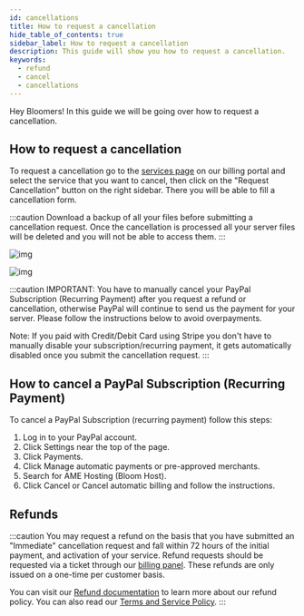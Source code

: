 ```yaml
---
id: cancellations
title: How to request a cancellation
hide_table_of_contents: true
sidebar_label: How to request a cancellation
description: This guide will show you how to request a cancellation.
keywords:
  - refund
  - cancel
  - cancellations
---
```


Hey Bloomers! In this guide we will be going over how to request a cancellation.

## How to request a cancellation

To request a cancellation go to the [services page](https://billing.bloom.host/clientarea.php?action=services) on our billing portal and select the service that you want to cancel, then click on the "Request Cancellation" button on the right sidebar. There you will be able to fill a cancellation form.

:::caution
Download a backup of all your files before submitting a cancellation request. Once the cancellation is processed all your server files will be deleted and you will not be able to access them.
:::

![img](/billing/refunds/1.png)

![img](/billing/cancellations/2.png)


:::caution
IMPORTANT: You have to manually cancel your PayPal Subscription (Recurring Payment) after you request a refund or cancellation, otherwise PayPal will continue to send us the payment for your server. Please follow the instructions below to avoid overpayments.

Note: If you paid with Credit/Debit Card using Stripe you don't have to manually disable your subscription/recurring payment, it gets automatically disabled once you submit the cancellation request.
:::

## How to cancel a PayPal Subscription (Recurring Payment)

To cancel a PayPal Subscription (recurring payment) follow this steps:

1. Log in to your PayPal account.
2. Click Settings near the top of the page.
3. Click Payments.
4. Click Manage automatic payments or pre-approved merchants.
5. Search for AME Hosting (Bloom Host).
6. Click Cancel or Cancel automatic billing and follow the instructions.

## Refunds

:::caution
You may request a refund on the basis that you have submitted an "Immediate" cancellation request and fall within 72 hours of the initial payment, and activation of your service. Refund requests should be requested via a ticket through our [billing panel](https://billing.bloom.host/supporttickets.php). These refunds are only issued on a one-time per customer basis.

You can visit our [Refund documentation](/billing/refunds) to learn more about our refund policy. You can also read our [Terms and Service Policy](https://bloom.host/terms/).
:::
